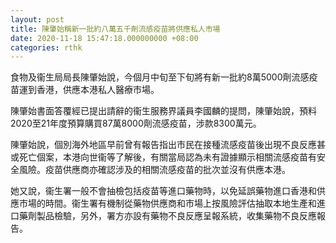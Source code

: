 ```yaml
---
layout: post
title: 陳肇始稱新一批約八萬五千劑流感疫苗將供應私人市場
date: 2020-11-18 15:47:18.000000000 +08:00
categories: rthk
---
```


食物及衞生局局長陳肇始說，今個月中旬至下旬將有新一批約8萬5000劑流感疫苗運到香港，供應本港私人醫療市場。

陳肇始書面答覆經已提出請辭的衞生服務界議員李國麟的提問，陳肇始說，預料2020至21年度預算購買87萬8000劑流感疫苗，涉款8300萬元。

陳肇始說，個別海外地區早前曾有報告指出市民在接種流感疫苗後出現不良反應甚或死亡個案，本港向世衞等了解後，有關當局認為未有證據顯示相關流感疫苗有安全風險。疫苗供應商亦確認涉及的相關流感疫苗的批次並沒有供應本港。

她又說，衞生署一般不會抽檢包括疫苗等進口藥物時，以免延誤藥物進口香港和供應市場的時間。衞生署有機制從藥物供應商和市場上按風險評估抽取本地生產和進口藥劑製品檢驗，另外，署方亦設有藥物不良反應呈報系統，收集藥物不良反應報告。
